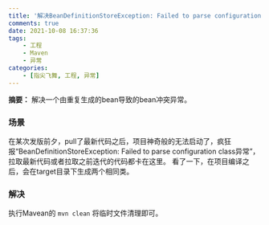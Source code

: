 ```yaml
---
title: '解决BeanDefinitionStoreException: Failed to parse configuration class异常'
comments: true
date: 2021-10-08 16:37:36
tags:
    - 工程
    - Maven
    - 异常
categories:
    - [指尖飞舞, 工程, 异常]
---
```

__摘要：__
解决一个由重复生成的bean导致的bean冲突异常。
<!-- more -->

### 场景
在某次发版前夕，pull了最新代码之后，项目神奇般的无法启动了，疯狂报“BeanDefinitionStoreException: Failed to parse configuration class异常”，拉取最新代码或者拉取之前迭代的代码都卡在这里。
看了一下，在项目编译之后，会在target目录下生成两个相同类。

### 解决
执行Mavean的 `mvn clean` 将临时文件清理即可。
